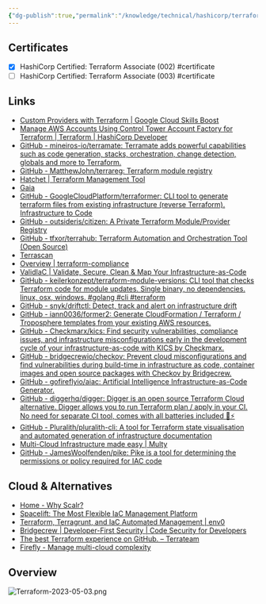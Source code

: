```yaml
---
{"dg-publish":true,"permalink":"/knowledge/technical/hashicorp/terraform/terraform/","dgPassFrontmatter":true}
---
```


## Certificates
- [x] HashiCorp Certified: Terraform Associate (002) #certificate
- [ ] HashiCorp Certified: Terraform Associate (003) #certificate
## Links
- [Custom Providers with Terraform | Google Cloud Skills Boost](https://www.cloudskillsboost.google/focuses/1204?parent=catalog)
- [Manage AWS Accounts Using Control Tower Account Factory for Terraform | Terraform | HashiCorp Developer](https://developer.hashicorp.com/terraform/tutorials/aws/aws-control-tower-aft?optInFrom=learn)
- [GitHub - mineiros-io/terramate: Terramate adds powerful capabilities such as code generation, stacks, orchestration, change detection, globals and more to Terraform.](https://github.com/mineiros-io/terramate)
- [GitHub - MatthewJohn/terrareg: Terraform module registry](https://github.com/MatthewJohn/terrareg)
- [Hatchet | Terraform Management Tool](https://hatchet.run/)
- [Gaia](https://gaia-app.io/)
- [GitHub - GoogleCloudPlatform/terraformer: CLI tool to generate terraform files from existing infrastructure (reverse Terraform). Infrastructure to Code](https://github.com/GoogleCloudPlatform/terraformer)
- [GitHub - outsideris/citizen: A Private Terraform Module/Provider Registry](https://github.com/outsideris/citizen)
- [GitHub - tfxor/terrahub: Terraform Automation and Orchestration Tool (Open Source)](https://github.com/tfxor/terrahub)
- [Terrascan](https://runterrascan.io/)
- [Overview | terraform-compliance](https://terraform-compliance.com/)
- [ValidIaC | Validate, Secure, Clean & Map Your Infrastructure-as-Code](https://www.validiac.com/)
- [GitHub - keilerkonzept/terraform-module-versions: CLI tool that checks Terraform code for module updates. Single binary, no dependencies. linux, osx, windows. #golang #cli #terraform](https://github.com/keilerkonzept/terraform-module-versions)
- [GitHub - snyk/driftctl: Detect, track and alert on infrastructure drift](https://github.com/snyk/driftctl)
- [GitHub - iann0036/former2: Generate CloudFormation / Terraform / Troposphere templates from your existing AWS resources.](https://github.com/iann0036/former2)
- [GitHub - Checkmarx/kics: Find security vulnerabilities, compliance issues, and infrastructure misconfigurations early in the development cycle of your infrastructure-as-code with KICS by Checkmarx.](https://github.com/Checkmarx/kics)
- [GitHub - bridgecrewio/checkov: Prevent cloud misconfigurations and find vulnerabilities during build-time in infrastructure as code, container images and open source packages with Checkov by Bridgecrew.](https://github.com/bridgecrewio/checkov)
- [GitHub - gofireflyio/aiac: Artificial Intelligence Infrastructure-as-Code Generator.](https://github.com/gofireflyio/aiac)
- [GitHub - diggerhq/digger: Digger is an open source Terraform Cloud alternative. Digger allows you to run Terraform plan / apply in your CI. No need for separate CI tool, comes with all batteries included 🔋⚡](https://github.com/diggerhq/digger)
- [GitHub - Pluralith/pluralith-cli: A tool for Terraform state visualisation and automated generation of infrastructure documentation](https://github.com/Pluralith/pluralith-cli)
- [Multi-Cloud Infrastructure made easy | Multy](https://multy.dev/)
- [GitHub - JamesWoolfenden/pike: Pike is a tool for determining the permissions or policy required for IAC code](https://github.com/jamesWoolfenden/pike)
## Cloud & Alternatives
- [Home - Why Scalr?](https://www.scalr.com/)
- [Spacelift: The Most Flexible IaC Management Platform](https://spacelift.io/)
- [Terraform, Terragrunt, and IaC Automated Management | env0](https://www.env0.com/)
- [Bridgecrew | Developer-First Security | Code Security for Developers](https://bridgecrew.io/)
- [The best Terraform experience on GitHub. – Terrateam](https://terrateam.io/)
- [Firefly - Manage multi-cloud complexity](https://www.gofirefly.io/)
## Overview
![Terraform-2023-05-03.png](/img/user/Attachments/Terraform-2023-05-03.png)